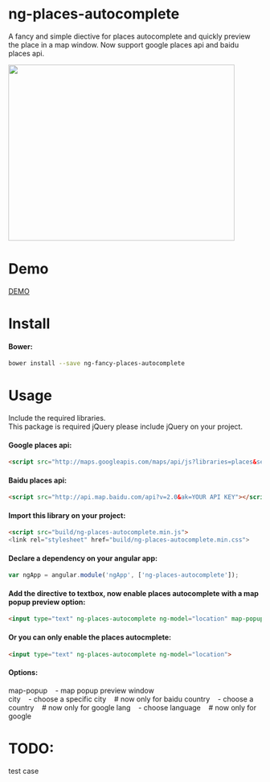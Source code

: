 # ng-places-autocomplete
A fancy and simple diective for places autocomplete and quickly preview the place in a map window. Now support google places api and baidu places api.

<img  src="https://raw.github.com/jacklam718/ng-places-autocomplete/gh-pages/screenshots/demo1.png" width="450px" height="350px" />

# Demo
<a href="http://jacklam718.github.io/ng-places-autocomplete" target="_blank">
  DEMO
</a>

# Install
#### Bower:
```bash
bower install --save ng-fancy-places-autocomplete
```

# Usage
Include the required libraries. <br>
This package is required jQuery please include jQuery on your project. <br>

#### Google places api:
```html
<script src="http://maps.googleapis.com/maps/api/js?libraries=places&sensor=false"></script>
```

#### Baidu places api:
```html
<script src="http://api.map.baidu.com/api?v=2.0&ak=YOUR API KEY"></script>
```

#### Import this library on your project:
```html
<script src="build/ng-places-autocomplete.min.js">
<link rel="stylesheet" href="build/ng-places-autocomplete.min.css">
```

#### Declare a dependency on your angular app:
```javascript
var ngApp = angular.module('ngApp', ['ng-places-autocomplete']);
```

#### Add the directive to textbox, now enable places autocomplete with a map popup preview option:
```html
<input type="text" ng-places-autocomplete ng-model="location" map-popup>
```

#### Or you can only enable the places autocmplete:
```html
<input type="text" ng-places-autocomplete ng-model="location">
```

#### Options:
map-popup &nbsp;&nbsp; - map popup preview window <br>
city &nbsp;&nbsp; - choose a specific city  &nbsp;&nbsp; # now only for baidu
country &nbsp;&nbsp; - choose a country &nbsp;&nbsp; # now only for google
lang &nbsp;&nbsp; - choose language &nbsp;&nbsp; # now only for google

# TODO:
test case
